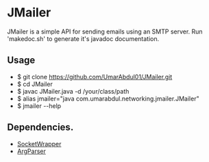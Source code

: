 # JMailer
JMailer is a simple API for sending emails using an SMTP server. Run 'makedoc.sh' to generate it's javadoc documentation.

## Usage
* $ git clone https://github.com/UmarAbdul01/JMailer.git
* $ cd JMailer
* $ javac JMailer.java -d /your/class/path
* $ alias jmailer="java com.umarabdul.networking.jmailer.JMailer"
* $ jmailer --help

## Dependencies.
* [SocketWrapper](https://github.com/UmarAbdul01/SocketWrapper)
* [ArgParser](https://github.com/UmarAbdul01/ArgParser)
